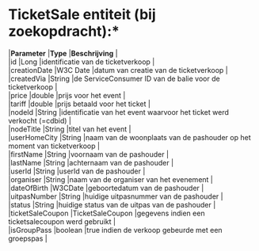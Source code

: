 ---
---

# TicketSale entiteit (bij zoekopdracht):*

|**Parameter** |**Type** |**Beschrijving** |  
 |id |Long |identificatie van de ticketverkoop |  
 |creationDate |W3C Date |datum van creatie van de ticketverkoop |  
 |createdVia |String |de ServiceConsumer ID van de balie voor de ticketverkoop |  
 |price |double |prijs voor het event |  
 |tariff |double |prijs betaald voor het ticket |  
 |nodeId |String |identificatie van het event waarvoor het ticket werd verkocht (=cdbid) |  
 |nodeTitle |String |titel van het event |  
 |userHomeCity |String |naam van de woonplaats van de pashouder op het moment van ticketverkoop |  
 |firstName |String |voornaam van de pashouder |  
 |lastName |String |achternaam van de pashouder |  
 |userId |String |userId van de pashouder |  
 |organiser |String |naam van de organiser van het evenement |  
 |dateOfBirth |W3CDate |geboortedatum van de pashouder |  
 |uitpasNumber |String |huidige uitpasnummer van de pashouder |  
 |status |String |huidige status van de uitpas van de pashouder |  
 |ticketSaleCoupon |TicketSaleCoupon |gegevens indien een ticketsalecoupon werd gebruikt |  
 |isGroupPass |boolean |true indien de verkoop gebeurde met een groepspas |
